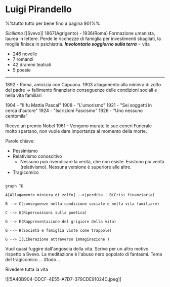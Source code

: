 # Luigi Pirandello 
%%tutto tutto per bene fino a pagina 901%%

*Siciliano*
[[Svevo]]
1867(Agrigento) - 1936(Roma)
Formazione umanista, laurea in lettere. Perde le ricchezze di famiglia per investimenti sbagliati, la moglie finisce in psichiatria. 
***Involontario soggiorno sulla terra*** = vita 

- 246 novelle
- 7 romanzi 
- 42 drammi teatrali
- 5 poesie 
---
1892 - Roma, amicizia con Capuana. 
1903 allagamento alla miniera di zolfo del padre -> fallimento finanziario
conseguenze delle condizioni sociali e nella vita familiari 

1904 - "Il fu Mattia Pascal"
1908 - "L'umorismo"
1921 - "Sei soggetti in cerca d'autore"
1924 - "Iscrizioni Fascismo"
1926 - "Uno nessuno centomila"

Riceve un premio Nobel 
1961 - Vengono murate le sue ceneri 
Funerale molto spartano, non vuole dare importanza al momento della morte. 

Parole chiave: 
- Pessimismo 
- Relativismo conoscitivo
	- Nessuno può rivendicare la verità, che non esiste. Esistono più verità (relativismo). Nessuna versione è superiore alle altre. 
- Tragicomico

````mermaid

graph TD

A[Allagamento miniera di zolfo] -->|perdita | B(Crisi finanziaria)

B --> C(conseguenze nella condizione sociale e nella vita familiare)

C --> G(Ripercussioni sulla poetica)

G --> E(Rappresentazione del grigiore della vita)

G --> H(Società e famiglia viste come trappole)

G --> I(Liberazione attraverso immaginazione )

````



Vuol quasi fuggire dall'angoscia della vita. Scrive per un altro motivo rispetto a Svevo. 
La meditazione è l'abuso nero popolato di fantasmi. 
Tema del tragicomico 
... #todo...

Rivedere tutta la vita 

![[5A40B904-DDCF-4E55-A7D7-379CDE91024C.jpeg]]




